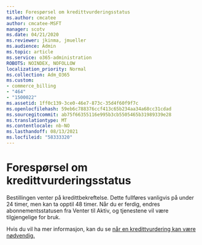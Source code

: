 ```yaml
---
title: Forespørsel om kredittvurderingsstatus
ms.author: cmcatee
author: cmcatee-MSFT
manager: scotv
ms.date: 04/21/2020
ms.reviewer: jkinma, jmueller
ms.audience: Admin
ms.topic: article
ms.service: o365-administration
ROBOTS: NOINDEX, NOFOLLOW
localization_priority: Normal
ms.collection: Adm_O365
ms.custom:
- commerce_billing
- "464"
- "1500022"
ms.assetid: 1ff0c139-3ce0-46e7-873c-35d4f60f9f7c
ms.openlocfilehash: 59eb6c788376ccf413c65b234aa34a68cc31cdad
ms.sourcegitcommit: ab75f66355116e995b3cb5505465b31989339e28
ms.translationtype: MT
ms.contentlocale: nb-NO
ms.lasthandoff: 08/13/2021
ms.locfileid: "58333320"
---
```

# <a name="credit-check-status-request"></a>Forespørsel om kredittvurderingsstatus

Bestillingen venter på kredittbekreftelse. Dette fullføres vanligvis på under 24 timer, men kan ta opptil 48 timer. Når du er ferdig, endres abonnementsstatusen fra Venter til Aktiv, og tjenestene vil være tilgjengelige for bruk.

Hvis du vil ha mer informasjon, kan du se [når en kredittvurdering kan være nødvendig.](https://docs.microsoft.com/microsoft-365/commerce/billing-and-payments/pay-for-your-subscription#pay-by-invoice-check-or-eft)

